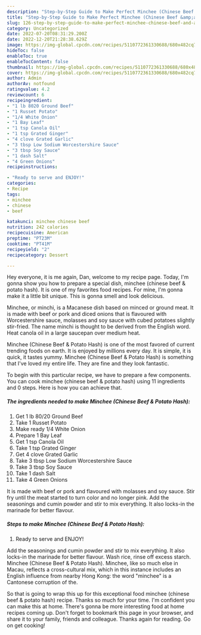 ```yaml
---
description: "Step-by-Step Guide to Make Perfect Minchee (Chinese Beef &amp;amp; Potato Hash)"
title: "Step-by-Step Guide to Make Perfect Minchee (Chinese Beef &amp;amp; Potato Hash)"
slug: 126-step-by-step-guide-to-make-perfect-minchee-chinese-beef-and-amp-potato-hash
category: Uncategorized
date: 2022-07-20T08:31:29.200Z
date: 2022-12-20T21:28:38.629Z
image: https://img-global.cpcdn.com/recipes/5110772361330688/680x482cq70/minchee-chinese-beef-potato-hash-recipe-main-photo.jpg
hideToc: false
enableToc: true
enableTocContent: false
thumbnail: https://img-global.cpcdn.com/recipes/5110772361330688/680x482cq70/minchee-chinese-beef-potato-hash-recipe-main-photo.jpg
cover: https://img-global.cpcdn.com/recipes/5110772361330688/680x482cq70/minchee-chinese-beef-potato-hash-recipe-main-photo.jpg
author: Admin
authorAv: notfound
ratingvalue: 4.2
reviewcount: 6
recipeingredient:
- "1 lb 8020 Ground Beef"
- "1 Russet Potato"
- "1/4 White Onion"
- "1 Bay Leaf"
- "1 tsp Canola Oil"
- "1 tsp Grated Ginger"
- "4 clove Grated Garlic"
- "3 tbsp Low Sodium Worcestershire Sauce"
- "3 tbsp Soy Sauce"
- "1 dash Salt"
- "4 Green Onions"
recipeinstructions:

- "Ready to serve and ENJOY!"
categories:
- Recipe
tags:
- minchee
- chinese
- beef

katakunci: minchee chinese beef 
nutrition: 242 calories
recipecuisine: American
preptime: "PT23M"
cooktime: "PT41M"
recipeyield: "2"
recipecategory: Dessert

---
```



Hey everyone, it is me again, Dan, welcome to my recipe page. Today, I'm gonna show you how to prepare a special dish, minchee (chinese beef &amp; potato hash). It is one of my favorites food recipes. For mine, I'm gonna make it a little bit unique. This is gonna smell and look delicious.

Minchee, or minchi, is a Macanese dish based on minced or ground meat. It is made with beef or pork and diced onions that is flavoured with Worcestershire sauce, molasses and soy sauce with cubed potatoes slightly stir-fried. The name minchi is thought to be derived from the English word. Heat canola oil in a large saucepan over medium heat.

Minchee (Chinese Beef &amp; Potato Hash) is one of the most favored of current trending foods on earth. It is enjoyed by millions every day. It is simple, it is quick, it tastes yummy. Minchee (Chinese Beef &amp; Potato Hash) is something that I've loved my entire life. They are fine and they look fantastic.


To begin with this particular recipe, we have to prepare a few components. You can cook minchee (chinese beef &amp; potato hash) using 11 ingredients and 0 steps. Here is how you can achieve that.

<!--inarticleads1-->

##### The ingredients needed to make Minchee (Chinese Beef &amp; Potato Hash):

1. Get 1 lb 80/20 Ground Beef
1. Take 1 Russet Potato
1. Make ready 1/4 White Onion
1. Prepare 1 Bay Leaf
1. Get 1 tsp Canola Oil
1. Take 1 tsp Grated Ginger
1. Get 4 clove Grated Garlic
1. Take 3 tbsp Low Sodium Worcestershire Sauce
1. Take 3 tbsp Soy Sauce
1. Take 1 dash Salt
1. Take 4 Green Onions


It is made with beef or pork and flavoured with molasses and soy sauce. Stir fry until the meat started to turn color and no longer pink. Add the seasonings and cumin powder and stir to mix everything. It also locks-in the marinade for better flavour. 

<!--inarticleads2-->

##### Steps to make Minchee (Chinese Beef &amp; Potato Hash):


1. Ready to serve and ENJOY!

Add the seasonings and cumin powder and stir to mix everything. It also locks-in the marinade for better flavour. Wash rice, rinse off excess starch. Minchee (Chinese Beef &amp; Potato Hash). Minchee, like so much else in Macau, reflects a cross-cultural mix, which in this instance includes an English influence from nearby Hong Kong: the word &#34;minchee&#34; is a Cantonese corruption of the. 

So that is going to wrap this up for this exceptional food minchee (chinese beef &amp; potato hash) recipe. Thanks so much for your time. I'm confident you can make this at home. There's gonna be more interesting food at home recipes coming up. Don't forget to bookmark this page in your browser, and share it to your family, friends and colleague. Thanks again for reading. Go on get cooking!
